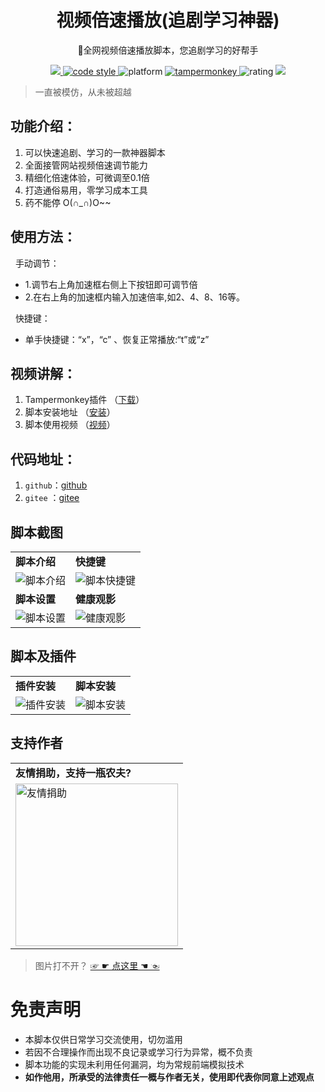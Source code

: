 <h1 align="center">视频倍速播放(追剧学习神器)</h1>

<p align="center">
🤭全网视频倍速播放脚本，您追剧学习的好帮手
</p>

<p align="center">
	<a target="_blank" href="https://greasyfork.org/zh-CN/scripts/421170">
        <img src="https://img.shields.io/badge/release-v1.6.9-brig1htgreen.svg">
    </a>
	<a target="_blank" href="https://spdx.org/licenses/AGPL-3.0-or-later.html">
        <img alt="code style" src="https://img.shields.io/badge/license-AGPL--3.0--or--later-4EB1BA.svg?style=flat-square">
    </a>
    <img alt="platform" src="https://img.shields.io/badge/platform-Windows%20%7C%20Android-blue.svg" >
    <a target="_blank" href="https://gitee.com/leiwang2010/speed_video_mon/raw/prod-1.6.6/file/4.19.0.0/dhdgffkkebhmkfjojejmpbldmpobfkfo.zip">
        <img alt="tampermonkey" src="https://img.shields.io/badge/Tampermonkey-v4.19.0.0-brightgreen.svg" >
    </a>
    <img alt="rating" src="https://img.shields.io/badge/rating-%E2%98%85%E2%98%85%E2%98%85%E2%98%85%E2%98%85-brightgreen" >
    <a target="_blank" href="https://update.greasyfork.org/scripts/421170/%E8%A7%86%E9%A2%91%E5%80%8D%E9%80%9F%E6%92%AD%E6%94%BE%28%E8%BF%BD%E5%89%A7%E5%AD%A6%E4%B9%A0%E7%A5%9E%E5%99%A8%29.user.js">
        <img src="https://img.shields.io/badge/Latest%20version-%E5%AE%89%E8%A3%85-brig1htgreen.svg">
    </a>
</p>

> 一直被模仿，从未被超越

## 功能介绍：
1. 可以快速追剧、学习的一款神器脚本
2. 全面接管网站视频倍速调节能力
3. 精细化倍速体验，可微调至0.1倍
4. 打造通俗易用，零学习成本工具 
5. 药不能停 O(∩_∩)O~~


## 使用方法：
&nbsp; 手动调节：
  - 1.调节右上角加速框右侧上下按钮即可调节倍
  - 2.在右上角的加速框内输入加速倍率,如2、4、8、16等。
   
&nbsp; 快捷键：
  - 单手快捷键：“x”，“c” 、恢复正常播放:“t”或“z”

## 视频讲解：
1. Tampermonkey插件 （[下载](https://www.tampermonkey.net/index.php)）
2. 脚本安装地址      （[安装](https://greasyfork.org/zh-CN/scripts/421170)）
3. 脚本使用视频      （[视频](https://www.bilibili.com/video/BV1La411r7ra)）  

## 代码地址：
1. `github`：[github](https://github.com/sanzhixiaoxia/speed_video_mon)
2. `gitee` ：[gitee](https://gitee.com/leiwang2010/speed_video_mon)

## 脚本截图
<table>
    <tr>
        <td><b>脚本介绍</b></td>
        <td><b>快捷键</b></td>
    </tr>
    <tr>
        <td><img alt="脚本介绍" src="https://gitee.com/leiwang2010/speed_video_mon/raw/master/showImgs/2023/0919/03.gif"/></td>
        <td><img alt="脚本快捷键" src="https://gitee.com/leiwang2010/speed_video_mon/raw/master/showImgs/2023/0919/04.gif"/></td>
    </tr>
    <tr>
        <td><b>脚本设置</b></td>
        <td><b>健康观影</b></td>
    </tr>
    <tr>
        <td><img alt="脚本设置" src="https://gitee.com/leiwang2010/speed_video_mon/raw/master/showImgs/2023/0919/05.gif"/></td>
        <td><img alt="健康观影" src="https://gitee.com/leiwang2010/speed_video_mon/raw/master/showImgs/2023/0919/06.gif"/></td>
    </tr>
</table>

## 脚本及插件
<table>
    <tr>
        <td><b>插件安装</b></td>
        <td><b>脚本安装</b></td>
    </tr>
    <tr>
        <td><img alt="插件安装" src="https://gitee.com/leiwang2010/speed_video_mon/raw/master/showImgs/2023/0919/01.gif"/></td>
        <td><img alt="脚本安装" src="https://gitee.com/leiwang2010/speed_video_mon/raw/master/showImgs/2023/0919/02.gif"/></td>
    </tr>
</table>

## 支持作者
<table>
    <tr>
        <td><b>友情捐助，支持一瓶农夫?</b></td>
    </tr>
    <tr>
        <td><img alt="友情捐助" width="260px" src="https://gitee.com/leiwang2010/speed_video_mon/raw/master/reward/img_v2.png"/></td>
    </tr>
</table>

> 图片打不开？ <a target="_blank" href="https://gitee.com/leiwang2010/speed_video_mon/blob/master/README.md"> ☞ ☛ 点这里 ☚ ☜ </a>


# 免责声明
- 本脚本仅供日常学习交流使用，切勿滥用
- 若因不合理操作而出现不良记录或学习行为异常，概不负责
- 脚本功能的实现未利用任何漏洞，均为常规前端模拟技术
- **如作他用，所承受的法律责任一概与作者无关，使用即代表你同意上述观点**